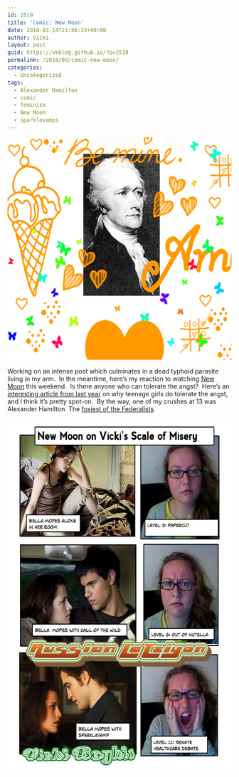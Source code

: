 ```yaml
---
id: 2519
title: 'Comic: New Moon'
date: 2010-03-14T21:56:33+00:00
author: Vicki
layout: post
guid: https://vkblog.github.io/?p=2519
permalink: /2010/03/comic-new-moon/
categories:
  - Uncategorized
tags:
  - Alexander Hamilton
  - comic
  - feminism
  - New Moon
  - sparklevamps
---
```

<p style="text-align: center;">
  <a href="https://raw.githubusercontent.com/vkblog/vkblog.github.io/master/public/img/2010/03/Foxiest1.png"><img class="size-full wp-image-2523  aligncenter" title="Foxiest" src="https://raw.githubusercontent.com/vkblog/vkblog.github.io/master/public/img/2010/03/Foxiest1.png" alt="" width="600" height="500" /></a>
</p>

Working on an intense post which culminates in a dead typhoid parasite living in my arm.  In the meantime, here&#8217;s my reaction to watching [New Moon](http://www.imdb.com/title/tt1259571/) this weekend.  Is there anyone who can tolerate the angst?  Here&#8217;s an [interesting article from last year](http://jezebel.com/5404741/if-you-were-13--would-you-love-edward-cullen-too) on why teenage girls do tolerate the angst, and I think it&#8217;s pretty spot-on.  By the way, one of my crushes at 13 was Alexander Hamilton. The [foxiest of the Federalists](http://www.facebook.com/group.php?gid=2211511166).

<img class="aligncenter size-full wp-image-2520" title="Page_1" src="https://raw.githubusercontent.com/vkblog/vkblog.github.io/master/public/img/2010/03/Page_1.jpg" alt="" width="612" height="792" />